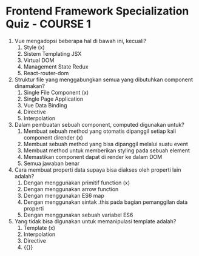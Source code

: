# Frontend Framework Specialization Quiz - COURSE 1

1. Vue mengadopsi beberapa hal di bawah ini, kecuali?
    1. Style (x)
    2. Sistem Templating JSX
    3. Virtual DOM
    4. Management State Redux
    5. React-router-dom
2. Struktur file yang menggabungkan semua yang dibutuhkan component dinamakan?
    1. Single File Component (x)
    2. Single Page Application
    3. Vue Data Binding
    4. Directive
    5. Interpolation
3. Dalam pembuatan sebuah component, computed digunakan untuk?
    1. Membuat sebuah method yang otomatis dipanggil setiap kali component dirender (x)
    2. Membuat sebuah method yang bisa dipanggil melalui suatu event
    3. Membuat method untuk memberikan styling pada sebuah element
    4. Memastikan component dapat di render ke dalam DOM
    5. Semua jawaban benar
4. Cara membuat properti data supaya bisa diakses oleh properti lain adalah?
    1. Dengan menggunakan primitif function (x)
    2. Dengan menggunakan arrow function
    3. Dengan menggunakan ES6 map
    4. Dengan menggunakan sintak .this pada bagian pemanggilan data properti
    5. Dengan menggunakan sebuah variabel ES6
5. Yang tidak bisa digunakan untuk memanipulasi template adalah?
    1. Template (x)
    2. Interpolation
    3. Directive
    4. {{}}
